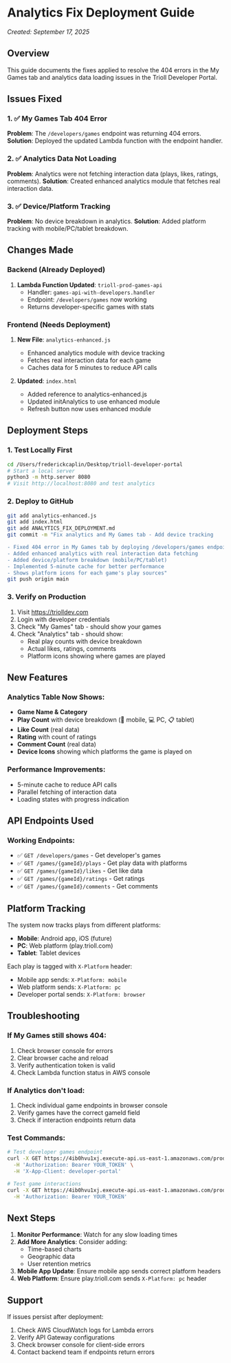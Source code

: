 # Analytics Fix Deployment Guide
*Created: September 17, 2025*

## Overview
This guide documents the fixes applied to resolve the 404 errors in the My Games tab and analytics data loading issues in the Trioll Developer Portal.

## Issues Fixed

### 1. ✅ My Games Tab 404 Error
**Problem**: The `/developers/games` endpoint was returning 404 errors.
**Solution**: Deployed the updated Lambda function with the endpoint handler.

### 2. ✅ Analytics Data Not Loading
**Problem**: Analytics were not fetching interaction data (plays, likes, ratings, comments).
**Solution**: Created enhanced analytics module that fetches real interaction data.

### 3. ✅ Device/Platform Tracking
**Problem**: No device breakdown in analytics.
**Solution**: Added platform tracking with mobile/PC/tablet breakdown.

## Changes Made

### Backend (Already Deployed)
1. **Lambda Function Updated**: `trioll-prod-games-api`
   - Handler: `games-api-with-developers.handler`
   - Endpoint: `/developers/games` now working
   - Returns developer-specific games with stats

### Frontend (Needs Deployment)
1. **New File**: `analytics-enhanced.js`
   - Enhanced analytics module with device tracking
   - Fetches real interaction data for each game
   - Caches data for 5 minutes to reduce API calls

2. **Updated**: `index.html`
   - Added reference to analytics-enhanced.js
   - Updated initAnalytics to use enhanced module
   - Refresh button now uses enhanced module

## Deployment Steps

### 1. Test Locally First
```bash
cd /Users/frederickcaplin/Desktop/trioll-developer-portal
# Start a local server
python3 -m http.server 8080
# Visit http://localhost:8080 and test analytics
```

### 2. Deploy to GitHub
```bash
git add analytics-enhanced.js
git add index.html
git add ANALYTICS_FIX_DEPLOYMENT.md
git commit -m "Fix analytics and My Games tab - Add device tracking

- Fixed 404 error in My Games tab by deploying /developers/games endpoint
- Added enhanced analytics with real interaction data fetching
- Added device/platform breakdown (mobile/PC/tablet)
- Implemented 5-minute cache for better performance
- Shows platform icons for each game's play sources"
git push origin main
```

### 3. Verify on Production
1. Visit https://triolldev.com
2. Login with developer credentials
3. Check "My Games" tab - should show your games
4. Check "Analytics" tab - should show:
   - Real play counts with device breakdown
   - Actual likes, ratings, comments
   - Platform icons showing where games are played

## New Features

### Analytics Table Now Shows:
- **Game Name & Category**
- **Play Count** with device breakdown (📱 mobile, 💻 PC, 📋 tablet)
- **Like Count** (real data)
- **Rating** with count of ratings
- **Comment Count** (real data)
- **Device Icons** showing which platforms the game is played on

### Performance Improvements:
- 5-minute cache to reduce API calls
- Parallel fetching of interaction data
- Loading states with progress indication

## API Endpoints Used

### Working Endpoints:
- ✅ `GET /developers/games` - Get developer's games
- ✅ `GET /games/{gameId}/plays` - Get play data with platforms
- ✅ `GET /games/{gameId}/likes` - Get like data
- ✅ `GET /games/{gameId}/ratings` - Get ratings
- ✅ `GET /games/{gameId}/comments` - Get comments

## Platform Tracking

The system now tracks plays from different platforms:
- **Mobile**: Android app, iOS (future)
- **PC**: Web platform (play.trioll.com)
- **Tablet**: Tablet devices

Each play is tagged with `X-Platform` header:
- Mobile app sends: `X-Platform: mobile`
- Web platform sends: `X-Platform: pc`
- Developer portal sends: `X-Platform: browser`

## Troubleshooting

### If My Games still shows 404:
1. Check browser console for errors
2. Clear browser cache and reload
3. Verify authentication token is valid
4. Check Lambda function status in AWS console

### If Analytics don't load:
1. Check individual game endpoints in browser console
2. Verify games have the correct gameId field
3. Check if interaction endpoints return data

### Test Commands:
```bash
# Test developer games endpoint
curl -X GET https://4ib0hvu1xj.execute-api.us-east-1.amazonaws.com/prod/developers/games \
  -H 'Authorization: Bearer YOUR_TOKEN' \
  -H 'X-App-Client: developer-portal'

# Test game interactions
curl -X GET https://4ib0hvu1xj.execute-api.us-east-1.amazonaws.com/prod/games/YOUR_GAME_ID/plays \
  -H 'Authorization: Bearer YOUR_TOKEN'
```

## Next Steps

1. **Monitor Performance**: Watch for any slow loading times
2. **Add More Analytics**: Consider adding:
   - Time-based charts
   - Geographic data
   - User retention metrics
3. **Mobile App Update**: Ensure mobile app sends correct platform headers
4. **Web Platform**: Ensure play.trioll.com sends `X-Platform: pc` header

## Support

If issues persist after deployment:
1. Check AWS CloudWatch logs for Lambda errors
2. Verify API Gateway configurations
3. Check browser console for client-side errors
4. Contact backend team if endpoints return errors